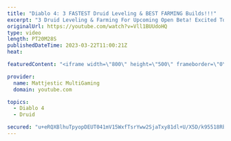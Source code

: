 ```yaml
---
title: "Diablo 4: 3 FASTEST Druid Leveling & BEST FARMING Builds!!!"
excerpt: "3 Druid Leveling & Farming For Upcoming Open Beta! Excited To Theory-craft & Try More Druid Builds! 3 New Necro Leveling ..."
originalUrl: https://youtube.com/watch?v=Vll1BUUdoHQ
type: video
length: PT20M28S
publishedDateTime: 2023-03-22T11:00:21Z
heat: 

featuredContent: "<iframe width=\"800\" height=\"500\" frameborder=\"0\" src=\"https://www.youtube.com/embed/Vll1BUUdoHQ\" allow=\"accelerometer; autoplay; encrypted-media; gyroscope; picture-in-picture\" allowfullscreen></iframe>"

provider:
  name: Mattjestic MultiGaming
  domain: youtube.com

topics:
  - Diablo 4
  - Druid

secured: "u+eRQXBlhuTpyopDEUT041mV15WxfTsrYww2SjaTxy81dl+U/X5D/k95518Rbb3VfymB4yj4NngT3s5gKcptIkAYEdjDZlx5lPGJxYh7qrq5EQnOXghta1//RE72OOQjbt3yvnOFQvLB6+lH9Zh+QPb25d9YaWAktG2kRKmwdlSQ/4VGLnmcYMH0/XLYhGhobz/gAWECLu1+sypn15rmkZyLujkvu2pyK91/L5GhIKP8K5daiiP91Hi94b9RddkV76e1wlK2oBhQ82xiYVjEAhb0JvEFYD/mDxLFdJ0PzarPokaYFTQVmhCYjVsMxZMFkqYS3IJ+5Jx8lrlBvTsvlvIUBXxxVR3duLCa2TW62tifuFQhCWOagFQfGTF8ofizBiaacubyTLKnOBrvMPH/cJvixFCovGqDo9YLnO9QECA=;28RPlfuNZDNS/7eSx6uBwg=="
---
```


